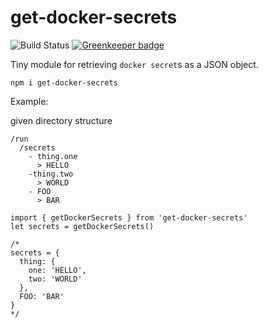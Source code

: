 # get-docker-secrets
![Build Status](https://travis-ci.org/patrickleet/get-docker-secrets.svg?branch=master)
[![Greenkeeper badge](https://badges.greenkeeper.io/patrickleet/get-docker-secrets.svg)](https://greenkeeper.io/)

Tiny module for retrieving `docker secret`s as a JSON object.

```
npm i get-docker-secrets
```

Example:

given directory structure
```
/run
  /secrets
    - thing.one
      > HELLO
    -thing.two
      > WORLD
    - FOO
      > BAR
```

```
import { getDockerSecrets } from 'get-docker-secrets'
let secrets = getDockerSecrets()

/* 
secrets = {
  thing: {
    one: 'HELLO',
    two: 'WORLD'
  },
  FOO: 'BAR'
}
*/

```
